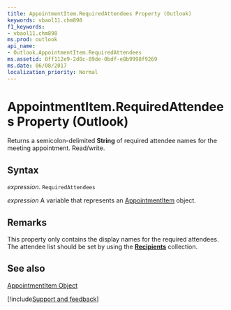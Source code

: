 ```yaml
---
title: AppointmentItem.RequiredAttendees Property (Outlook)
keywords: vbaol11.chm898
f1_keywords:
- vbaol11.chm898
ms.prod: outlook
api_name:
- Outlook.AppointmentItem.RequiredAttendees
ms.assetid: 8ff112e9-2d8c-89de-0bdf-e8b9998f9269
ms.date: 06/08/2017
localization_priority: Normal
---
```



# AppointmentItem.RequiredAttendees Property (Outlook)

Returns a semicolon-delimited  **String** of required attendee names for the meeting appointment. Read/write.


## Syntax

_expression_. `RequiredAttendees`

_expression_ A variable that represents an [AppointmentItem](./Outlook.AppointmentItem.md) object.


## Remarks

This property only contains the display names for the required attendees. The attendee list should be set by using the  **[Recipients](Outlook.Recipients.md)** collection.


## See also


[AppointmentItem Object](Outlook.AppointmentItem.md)

[!include[Support and feedback](~/includes/feedback-boilerplate.md)]